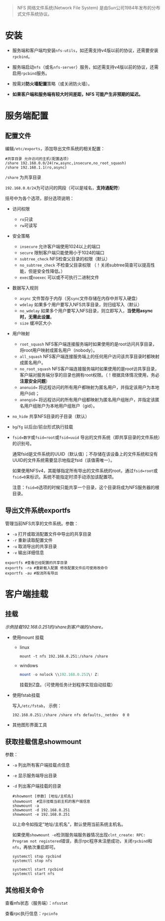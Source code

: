 > NFS 网络文件系统(Network File System) 是由Sun公司1984年发布的分布式文件系统协议。



# 安装

- 服务端和客户端均安装`nfs-utils`，如还需支持v4版以前的协议，还需要安装`rpcbind`。

- 服务端启动`nfs`（或名`nfs-server`）服务，如还需支持v4版以前的协议，还需启用`rpcbind`服务。

- 按需对**防火墙配置**策略（或关闭防火墙）。
- **如果客户端和服务端有较大时间差距，NFS 可能产生非预期的延迟。**

# 服务端配置

## 配置文件

编辑`/etc/exports`，添加导出文件系统的相关配置：

```shell
#共享目录 允许访问的主机(配置选项)
/share 192.168.0.0/24(rw,async,insecure,no_root_squash)
/share 192.168.1.1(ro,async)
```

`/share`  为共享目录

`192.168.0.0/24`为可访问的网段（可以是域名，**支持通配符**）

括号中为各个选项，部分选项说明：

- 访问权限
  - `ro`只读 
  - `rw`可读写

- 安全策略

  - `insecure`  允许客户端使用1024以上的端口
  - `secure`  限制客户端只能使用小于1024的端口
  - `subtree_check`   NFS检查父目录的权限（默认） 
  - `no_subtree_check` 不检查父目录权限 （！关闭subtree简查可以提高性能，但是安全性降低。）
  - `exec`或`noexec`  可以或不可执行二进制文件

- 数据写入规则

  - `async`  文件暂存于内存（另`sync`文件存储在内存中并写入硬盘）
  - `wdelay` 如果多个用户要写入NFS共享目录，则归组写入（默认） 
  - `no_wdelay` 如果多个用户要写入NFS目录，则立即写入，**当使用async时，无需此设置**。 
  - `size`  缓冲区大小

- 用户映射

  - `root_squash`  NFS客户端连接服务端时如果使用的是root访问共享目录，将root用户映射成匿名用户（nobody）。
  - `all_squash` NFS客户端连接服务端上的任何用户访问该共享目录时都映射成匿名用户。
  - `no_root_squash`  NFS客户端连接服务端时如果使用的是root访共享目录，客户端对服务端分享的目录也拥有root权限。（！根据具体情况使用，务必**注意安全问题**）
  - `anonuid=` 将远程访问的所有用户都映射为匿名用户，并指定该用户为本地用户(id)；
  - `anongid=` 将远程访问的所有用户组都映射为匿名用户组账户，并指定该匿名用户组账户为本地用户组账户（gid）。

- `no_hide` 共享NFS目录的子目录（默认）

- `bg`/`fg` 以后台/前台形式执行挂载

- `fsid=数字`或`fsid=root`或`fsid=uuid`  导出的文件系统（即共享目录的文件系统）的识别号。

  通常fsid是文件系统的UUID（默认值）；不存储在该设备上的文件系统和没有UUID的文件系统需要显示地指定fsid（该值需唯一）。

  如果使用NFSv4，其能够指定所有导出的文件系统的root，通过`fsid=root`或`fsid=0`来标识。系统不能指定时须手动添加该配置项。

  注意：`fsid=0`选项的时候只能共享一个目录，这个目录将成为NFS服务器的根目录。

## 导出文件系统exportfs

管理当前NFS共享的文件系统。参数：

- `-a` 打开或取消配置文件中导出的共享目录
- `-r` 重新读取配置文件
- `-u` 取消导出的共享目录
- `-v`  输出详细信息

```shell
exportfs #查看已经配置的共享目录
exportfs -ra #重新载入配置 修改配置文件后可使用改命令
exportfs -au #取消所有导出
```

# 客户端挂载

## 挂载

*示例挂载192.168.0.251的/share到客户端的/share。*

- 使用mount 挂载

  - linux

    ```shell
    mount -t nfs 192.168.0.251:/share /share
    ```

  - windows

    ```powershell
    mount -o nolock \\192.168.0.251\! Z:
    ```

    挂载到Z盘。（可使用任务计划程序实现自动挂载）

- 使用fstab挂载

  写入`/etc/fstab`， 示例：

  ```shell
  192.168.0.251:/share /share nfs defaults,_netdev	0 0
  ```

- 其他图形界面工具

## 获取挂载信息showmount

参数：

- `-a` 列出所有客户端挂载点信息

- `-e` 显示服务端导出目录

- `-d` 列出客户端挂载的目录

  ```shell
  #showmont [参数] [地址/主机名]
  showmount  #显示挂载当前主机的客户端信息
  showmount -a
  showmount -d 192.168.0.251
  showmount -e 192.168.0.251
  ```

  以上命令如指定“地址/主机名”，默认使用当前系统主机名。

  如果使用`showmount -e`检测服务端服务器情况出现`clnt_create: RPC: Program not registered`错误，表示rpc程序未注册成功，关闭`rpcbind`和`nfs`，再依次重启即可。

  ```shell
  systemctl stop rpcbind
  systemctl stop nfs
  
  systemctl start rpcbind
  systemctl start nfs
  ```

## 其他相关命令

查看nfs状态（服务端）：`nfsstat`

查看rpc执行信息：`rpcinfo`